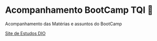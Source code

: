 # Acompanhamento BootCamp TQI  📁
Acompanhamento das Matérias e assuntos do BootCamp

[Site de Estudos DIO](https://web.dio.me/lab/criando-seu-primeiro-repositorio-no-github-para-compartilhar-seu-progresso/learning/e714fb1c-4990-4c47-99a5-d97703e40b4d)
